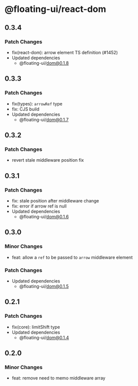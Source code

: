 # @floating-ui/react-dom

## 0.3.4

### Patch Changes

- fix(react-dom): arrow element TS definition (#1452)
- Updated dependencies
  - @floating-ui/dom@0.1.8

## 0.3.3

### Patch Changes

- fix(types): `arrowRef` type
- fix: CJS build
- Updated dependencies
  - @floating-ui/dom@0.1.7

## 0.3.2

### Patch Changes

- revert stale middleware position fix

## 0.3.1

### Patch Changes

- fix: stale position after middleware change
- fix: error if arrow ref is null
- Updated dependencies
  - @floating-ui/dom@0.1.6

## 0.3.0

### Minor Changes

- feat: allow a `ref` to be passed to `arrow` middleware element

### Patch Changes

- Updated dependencies
  - @floating-ui/dom@0.1.5

## 0.2.1

### Patch Changes

- fix(core): limitShift type
- Updated dependencies
  - @floating-ui/dom@0.1.4

## 0.2.0

### Minor Changes

- feat: remove need to memo middleware array

